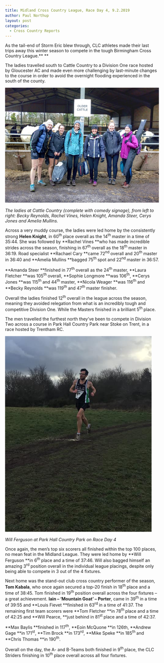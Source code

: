 ```yaml
---
title: Midland Cross Country League, Race Day 4, 9.2.2019
author: Paul Northup
layout: post
categories:
  - Cross Country Reports
---
```

As the tail-end of Storm Eric blew through, CLC athletes made their last trips away this winter season to compete in the tough Birmingham Cross Country League.** **

The ladies travelled south to Cattle Country to a Division One race hosted by Gloucester AC and made even more challenging by last-minute changes to the course in order to avoid the overnight flooding experienced in the south of the county.

<img src="/images/2019/02/Ladies-9.2.19.jpg" alt="Ladies-9.2.19"/>

_The ladies at Cattle Country (complete with comedy signage), from left to right: Becky Reynolds, Rachel Vines, Helen Knight, Amanda Steer, Cerys Jones and Amelia Mullins._ 

Across a very muddy course, the ladies were led home by the consistently strong **Helen Knight**, in 60<sup>th </sup>place overall as the 14<sup>th </sup>master in a time of 35:44. She was followed by **Rachel Vines **who has made incredible strides across the season, finishing in 67<sup>th </sup>overall as the 18<sup>th </sup>master in 36:19. Road specialist **Rachael Cary **came 72<sup>nd </sup>overall and 20<sup>th </sup>master in 36:40 and **Amelia Mullins **bagged 75<sup>th </sup>spot and 22<sup>nd </sup>master in 36:57.

**Amanda Steer **finished in 77<sup>th </sup>overall as the 24<sup>th </sup>master, **Laura Fletcher **was 105<sup>th </sup>overall, **Sophie Longmore **was 106<sup>th</sup>, **Cerys Jones **was 115<sup>th </sup>and 44<sup>th </sup>master, **Nicola Weager **was 116<sup>th </sup>and **Becky Reynolds **was 119<sup>th </sup>and 47<sup>th </sup>master finisher.

Overall the ladies finished 12<sup>th </sup>overall in the league across the season, meaning they avoided relegation from what is an incredibly tough and competitive Division One. While the Masters finished in a brilliant 5<sup>th </sup>place.

The men travelled the furthest north they’ve been to compete in Division Two across a course in Park Hall Country Park near Stoke on Trent, in a race hosted by Trentham RC.

<img src="/images/2019/02/Will-9.2.18.jpg" alt="Will-9.2.18"  >

_Will Ferguson at Park Hall Country Park on Race Day 4_ 

Once again, the men’s top six scorers all finished within the top 100 places, no mean feat in the Midland League. They were led home by **Will Ferguson **in 6<sup>th </sup>place and a time of 37:46. Will also bagged himself an amazing 3<sup>rd </sup>position overall in the individual league placings, despite only being able to compete in 3 out of the 4 fixtures.

Next home was the stand-out club cross country performer of the season, **Tom Kabala**, who once again secured a top-20 finish in 18<sup>th </sup>place and a time of 38:45. Tom finished in 19<sup>th </sup>position overall across the four fixtures – a great achievement. **Iain – ‘Mountain Goat’ – Porter**, came in 39<sup>th </sup>in a time of 39:55 and **Louis Fievet **finished in 63<sup>rd </sup>in a time of 41:37. The remaining first team scorers were **Tom Fletcher **in 78<sup>th </sup>place and a time of 42:25 and **Will Pearce, **just behind in 81<sup>st </sup>place and a time of 42:37.

**Max Baylis **finished in 117<sup>th</sup>, **Eoin McQuone **in 126th, **Andrew Gage **in 171<sup>st</sup>, **Tim Brock **in 173<sup>rd</sup>, **Mike Speke **in 185<sup>th </sup>and **Chris Thomas **in 190<sup>th</sup>.

Overall on the day, the A- and B-Teams both finished in 9<sup>th </sup>place, the CLC Striders finishing in 10<sup>th </sup>place overall across all four fixtures.
